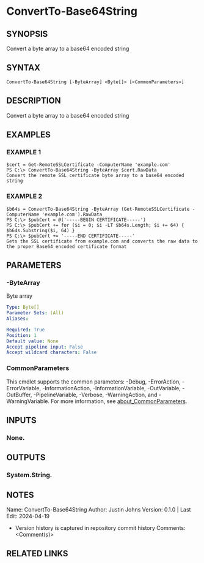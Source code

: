 # ConvertTo-Base64String

## SYNOPSIS
Convert a byte array to a base64 encoded string

## SYNTAX

```
ConvertTo-Base64String [-ByteArray] <Byte[]> [<CommonParameters>]
```

## DESCRIPTION
Convert a byte array to a base64 encoded string

## EXAMPLES

### EXAMPLE 1
```
$cert = Get-RemoteSSLCertificate -ComputerName 'example.com'
PS C:\> ConvertTo-Base64String -ByteArray $cert.RawData
Convert the remote SSL certificate byte array to a base64 encoded string
```

### EXAMPLE 2
```
$b64s = ConvertTo-Base64String -ByteArray (Get-RemoteSSLCertificate -ComputerName 'example.com').RawData
PS C:\> $pubCert = @('-----BEGIN CERTIFICATE-----')
PS C:\> $pubCert += for ($i = 0; $i -LT $b64s.Length; $i += 64) { $b64s.Substring($i, 64) }
PS C:\> $pubCert += '-----END CERTIFICATE-----'
Gets the SSL certificate from example.com and converts the raw data to the proper Base64 encoded certificate format
```

## PARAMETERS

### -ByteArray
Byte array

```yaml
Type: Byte[]
Parameter Sets: (All)
Aliases:

Required: True
Position: 1
Default value: None
Accept pipeline input: False
Accept wildcard characters: False
```

### CommonParameters
This cmdlet supports the common parameters: -Debug, -ErrorAction, -ErrorVariable, -InformationAction, -InformationVariable, -OutVariable, -OutBuffer, -PipelineVariable, -Verbose, -WarningAction, and -WarningVariable. For more information, see [about_CommonParameters](http://go.microsoft.com/fwlink/?LinkID=113216).

## INPUTS

### None.
## OUTPUTS

### System.String.
## NOTES
Name:     ConvertTo-Base64String
Author:   Justin Johns
Version:  0.1.0 | Last Edit: 2024-04-19
- Version history is captured in repository commit history
Comments: \<Comment(s)\>

## RELATED LINKS
